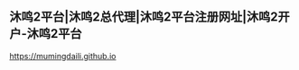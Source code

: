 ## 沐鸣2平台|沐鸣2总代理|沐鸣2平台注册网址|沐鸣2开户-沐鸣2平台

<https://mumingdaili.github.io>

<!--
**mumingdaili/mumingdaili** is a ✨ _special_ ✨ repository because its `README.md` (this file) appears on your GitHub profile.

Here are some ideas to get you started:

- 🔭 I’m currently working on ...
- 🌱 I’m currently learning ...
- 👯 I’m looking to collaborate on ...
- 🤔 I’m looking for help with ...
- 💬 Ask me about ...
- 📫 How to reach me: ...
- 😄 Pronouns: ...
- ⚡ Fun fact: ...
-->
